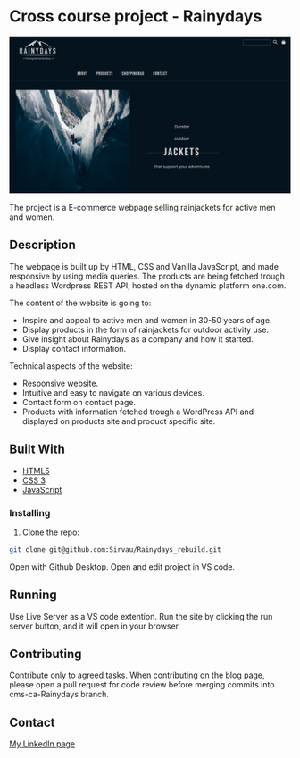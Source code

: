 # Cross course project - Rainydays

![Alt text](<images/Skjermbilde 2023-12-07 204033.png>)

The project is a E-commerce webpage selling rainjackets for active men and women.

## Description

The webpage is built up by HTML, CSS and Vanilla JavaScript, and made responsive by using media queries.
The products are being fetched trough a headless Wordpress REST API, hosted on the dynamic platform one.com.

The content of the website is going to:

- Inspire and appeal to active men and women in 30-50 years of age.
- Display products in the form of rainjackets for outdoor activity use.
- Give insight about Rainydays as a company and how it started.
- Display contact information.

Technical aspects of the website:

- Responsive website.
- Intuitive and easy to navigate on various devices.
- Contact form on contact page.
- Products with information fetched trough a WordPress API and displayed on products site and product specific site.

## Built With

- [HTML5](https://html.spec.whatwg.org/multipage/)
- [CSS 3](https://www.w3.org/Style/CSS/Overview.en.html)
- [JavaScript](https://www.javascript.com/)

### Installing

1. Clone the repo:

```bash
git clone git@github.com:Sirvau/Rainydays_rebuild.git
```

Open with Github Desktop.
Open and edit project in VS code.

## Running

Use Live Server as a VS code extention.
Run the site by clicking the run server button, and it will open in your browser.

## Contributing

Contribute only to agreed tasks.
When contributing on the blog page, please open a pull request for code review before merging commits into cms-ca-Rainydays branch.

## Contact

[My LinkedIn page](https://www.linkedin.com/in/siril-olsen-vaular/)

